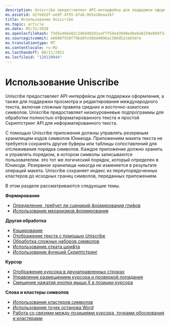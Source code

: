 ```yaml
---
description: Uniscribe предоставляет API-интерфейсы для поддержки оформления, а также для поддержки просмотра и редактирования международного текста, включая сложные правила средних и восточно-азиатских символов.
ms.assetid: d27e82df-ee97-4f55-bfab-0d1e10eaa1b7
title: Использование Uniscribe
ms.topic: article
ms.date: 05/31/2018
ms.openlocfilehash: 73d5e4b6e02c2d6440281eafff54e43948edbe0a0259e969f3c564effb38092d
ms.sourcegitcommit: e6600f550f79bddfe58bd4696ac50dd52cb03d7e
ms.translationtype: MT
ms.contentlocale: ru-RU
ms.lasthandoff: 08/11/2021
ms.locfileid: "120130044"
---
```

# <a name="using-uniscribe"></a>Использование Uniscribe

Uniscribe предоставляет API-интерфейсы для поддержки оформления, а также для поддержки просмотра и редактирования международного текста, включая сложные правила средних и восточно-азиатских символов. Uniscribe предоставляет низкоуровневые подпрограммы для обработки полностью отформатированного текста и простой Скриптстринг API для неформатированного текста.

С помощью Uniscribe приложения должны управлять резервным хранилищем кодов символов Юникода. Приложениям макета текста не требуется сохранять другие буферы или таблицы сопоставлений для отслеживания порядка символов. Каждое приложение должно хранить и управлять порядком, в котором символы записываются пользователем. это тот же логический порядок, который определен в Юникоде. Резервное хранилище никогда не изменяется в результате операций макета. Uniscribe сохраняет индекс из переупорядоченных кластеров до исходных границ символов, переданных приложением.

В этом разделе рассматриваются следующие темы.

**Формирование**

-   [Определение, требует ли сценарий формирования глифов](determining-if-a-script-requires-glyph-shaping.md)
-   [Использование механизмов формирования](using-shaping-engines.md)

**Другая обработка**

-   [Кэширование](caching.md)
-   [Отображение текста с помощью Uniscribe](displaying-text-with-uniscribe.md)
-   [Обработка сложных наборов символов](processing-complex-scripts.md)
-   [Использование отката шрифта](using-font-fallback.md)
-   [Использование функций Скриптстринг](using-the-scriptstring-functions.md)

**Курсор**

-   [Отображение курсора в двунаправленных строках](displaying-the-caret-in-bidirectional-strings.md)
-   [Управление размещением курсора и проверкой попадания](managing-caret-placement-and-hit-testing.md)
-   [Смещение нажатия кнопки мыши X в позиции курсора](translating-mouse-hit-x-offset-to-caret-position.md)

**Слова и кластеры символов**

-   [Использование кластеров символов](using-character-clusters.md)
-   [Использование точек останова Word](using-word-break-points.md)
-   [Работа со связями между позициями курсора, точками обоснования и кластерами](working-with-relationships-among-caret-positions--justification-points--and-clusters.md)

 

 




